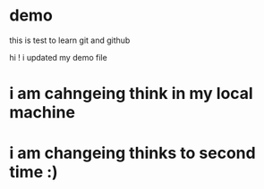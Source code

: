 # demo

this is test to learn git and github

hi ! i updated my demo file

# i am cahngeing think in my local machine

# i am changeing thinks to second time :)